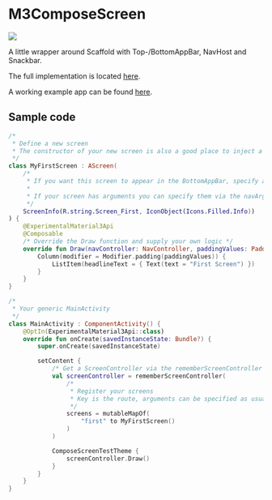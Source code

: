 # M3ComposeScreen

[![](https://jitpack.io/v/nbdy/M3ComposeScreen.svg)](https://jitpack.io/#nbdy/M3ComposeScreen)

A little wrapper around Scaffold with Top-/BottomAppBar, NavHost and Snackbar.

The full implementation is located [here](ComposeScreen/src/main/java/io/eberlein/composescreen/ScreenController.kt).

A working example app can be found [here](app/src/main/java/io/eberlein/composescreentest/MainActivity.kt).

## Sample code

```kotlin
/*
 * Define a new screen
 * The constructor of your new screen is also a good place to inject a ViewModel.
 */
class MyFirstScreen : AScreen(
    /* 
     * If you want this screen to appear in the BottomAppBar, specify a IconObject.
     *
     * If your screen has arguments you can specify them via the navArguments parameter.
     */
    ScreenInfo(R.string.Screen_First, IconObject(Icons.Filled.Info))
) {
    @ExperimentalMaterial3Api
    @Composable
    /* Override the Draw function and supply your own logic */
    override fun Draw(navController: NavController, paddingValues: PaddingValues) {
        Column(modifier = Modifier.padding(paddingValues)) {
            ListItem(headlineText = { Text(text = "First Screen") })
        }
    }
}

/*
 * Your generic MainActivity
 */
class MainActivity : ComponentActivity() {
    @OptIn(ExperimentalMaterial3Api::class)
    override fun onCreate(savedInstanceState: Bundle?) {
        super.onCreate(savedInstanceState)

        setContent {
            /* Get a ScreenController via the rememberScreenController function */
            val screenController = rememberScreenController(
                /* 
                 * Register your screens
                 * Key is the route, arguments can be specified as usual with {MyArg}
                 */
                screens = mutableMapOf(
                    "first" to MyFirstScreen()
                )
            )

            ComposeScreenTestTheme {
                screenController.Draw()
            }
        }
    }
}
```
